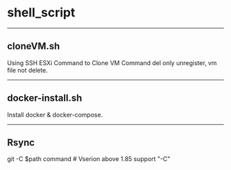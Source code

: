 # shell_script
---
cloneVM.sh
---
Using SSH ESXi Command to Clone VM
Command del only unregister, vm file not delete.

---
docker-install.sh
---
Install docker & docker-compose.

---
Rsync
---
git -C $path command # Vserion above 1.85 support "-C"

